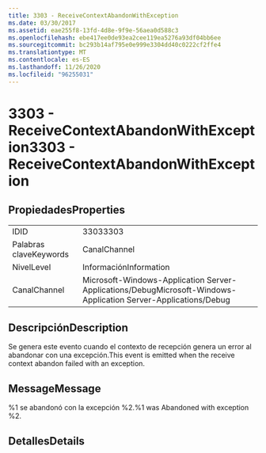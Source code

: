 ```yaml
---
title: 3303 - ReceiveContextAbandonWithException
ms.date: 03/30/2017
ms.assetid: eae255f8-13fd-4d8e-9f9e-56aea0d588c3
ms.openlocfilehash: ebe417ee0de93ea2cee119ea5276a93df04bb6ee
ms.sourcegitcommit: bc293b14af795e0e999e3304dd40c0222cf2ffe4
ms.translationtype: MT
ms.contentlocale: es-ES
ms.lasthandoff: 11/26/2020
ms.locfileid: "96255031"
---
```

# <a name="3303---receivecontextabandonwithexception"></a><span data-ttu-id="cde82-102">3303 - ReceiveContextAbandonWithException</span><span class="sxs-lookup"><span data-stu-id="cde82-102">3303 - ReceiveContextAbandonWithException</span></span>

## <a name="properties"></a><span data-ttu-id="cde82-103">Propiedades</span><span class="sxs-lookup"><span data-stu-id="cde82-103">Properties</span></span>  
  
|||  
|-|-|  
|<span data-ttu-id="cde82-104">ID</span><span class="sxs-lookup"><span data-stu-id="cde82-104">ID</span></span>|<span data-ttu-id="cde82-105">3303</span><span class="sxs-lookup"><span data-stu-id="cde82-105">3303</span></span>|  
|<span data-ttu-id="cde82-106">Palabras clave</span><span class="sxs-lookup"><span data-stu-id="cde82-106">Keywords</span></span>|<span data-ttu-id="cde82-107">Canal</span><span class="sxs-lookup"><span data-stu-id="cde82-107">Channel</span></span>|  
|<span data-ttu-id="cde82-108">Nivel</span><span class="sxs-lookup"><span data-stu-id="cde82-108">Level</span></span>|<span data-ttu-id="cde82-109">Información</span><span class="sxs-lookup"><span data-stu-id="cde82-109">Information</span></span>|  
|<span data-ttu-id="cde82-110">Canal</span><span class="sxs-lookup"><span data-stu-id="cde82-110">Channel</span></span>|<span data-ttu-id="cde82-111">Microsoft-Windows-Application Server-Applications/Debug</span><span class="sxs-lookup"><span data-stu-id="cde82-111">Microsoft-Windows-Application Server-Applications/Debug</span></span>|  
  
## <a name="description"></a><span data-ttu-id="cde82-112">Descripción</span><span class="sxs-lookup"><span data-stu-id="cde82-112">Description</span></span>  

 <span data-ttu-id="cde82-113">Se genera este evento cuando el contexto de recepción genera un error al abandonar con una excepción.</span><span class="sxs-lookup"><span data-stu-id="cde82-113">This event is emitted when the receive context abandon failed with an exception.</span></span>  
  
## <a name="message"></a><span data-ttu-id="cde82-114">Message</span><span class="sxs-lookup"><span data-stu-id="cde82-114">Message</span></span>  

 <span data-ttu-id="cde82-115">%1 se abandonó con la excepción %2.</span><span class="sxs-lookup"><span data-stu-id="cde82-115">%1 was Abandoned with exception %2.</span></span>  
  
## <a name="details"></a><span data-ttu-id="cde82-116">Detalles</span><span class="sxs-lookup"><span data-stu-id="cde82-116">Details</span></span>
